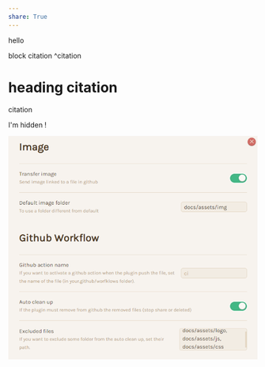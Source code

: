 ```yaml
---
share: True
---
```

hello

block citation ^citation

# heading citation
citation

I'm hidden !

![notes](./docs/notes/obs2mk-2.png)

